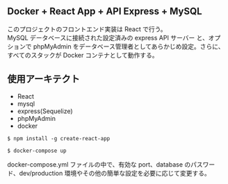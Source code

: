 ## Docker + React App + API Express + MySQL

このプロジェクトのフロントエンド実装は React で行う。<br/>
MySQL データベースに接続された設定済みの express API サーバー と、オプションで phpMyAdmin
をデータベース管理者としてあらかじめ設定。さらに、すべてのスタックが Docker コンテナとして動作する。

## 使用アーキテクト

- React
- mysql
- express(Sequelize)
- phpMyAdmin
- docker

```
$ npm install -g create-react-app

$ docker-compose up
```

docker-compose.yml ファイルの中で、有効な port、database のパスワード、dev/production 環境やその他の簡単な設定を必要に応じて変更する。
